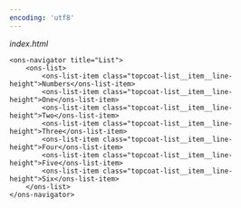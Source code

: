 ```yaml
---
encoding: 'utf8'
---
```


*index.html*

    <ons-navigator title="List">
        <ons-list>
            <ons-list-item class="topcoat-list__item__line-height">Numbers</ons-list-item>
            <ons-list-item class="topcoat-list__item__line-height">One</ons-list-item>
            <ons-list-item class="topcoat-list__item__line-height">Two</ons-list-item>
            <ons-list-item class="topcoat-list__item__line-height">Three</ons-list-item>
            <ons-list-item class="topcoat-list__item__line-height">Four</ons-list-item>
            <ons-list-item class="topcoat-list__item__line-height">Five</ons-list-item>
            <ons-list-item class="topcoat-list__item__line-height">Six</ons-list-item>
        </ons-list>
    </ons-navigator>
  
  
  
  
  
  
  
  
  
  
  
  
